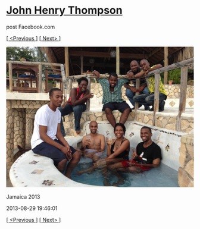 # [John Henry Thompson](../README.md)
post Facebook.com

[[ <Previous ]](2013-08-29-32.md) [[ Next> ]](2013-08-29-34.md)

[![](../media/2013-08-29/Jamaica-2044.jpg)](../README.md)

Jamaica 2013

2013-08-29 19:46:01

[[ <Previous ]](2013-08-29-32.md) [[ Next> ]](2013-08-29-34.md)